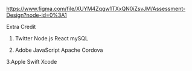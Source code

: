 https://www.figma.com/file/XUYM4Zqgw1TXxQN0iZsvJM/Assessment-Design?node-id=0%3A1


Extra Credit 

1. Twitter
Node.js React mySQL

2. Adobe
JavaScript Apache Cordova 

3.Apple
Swift Xcode
